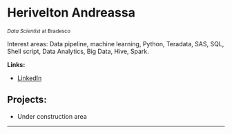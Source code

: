 # Herivelton Andreassa
<sub>*Data Scientist* at Bradesco</sub>

Interest areas: Data pipeline, machine learning, Python, Teradata, SAS, SQL, Shell script, Data Analytics, Big Data, Hive, Spark.

**Links:**
* [LinkedIn](https://www.linkedin.com/in/heriveltonandreassa/?locale=en_US)

## Projects:

* Under construction area

---
